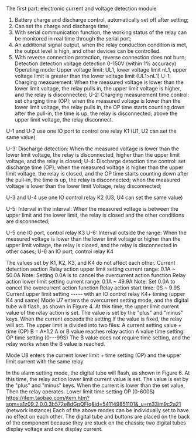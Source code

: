 The first part: electronic current and voltage detection module
1. Battery charge and discharge control, automatically set off after setting;
2. Can set the charge and discharge time;
3. With serial communication function, the working status of the relay can be monitored in real time through the serial port;
4. An additional signal output, when the relay conduction condition is met, the output level is high, and other devices can be controlled.
5. With reverse connection protection, reverse connection does not burn;
Detection detection voltage detection 0-150V (within 1% accuracy)
Operating mode:
Upper voltage limit: UL1, lower voltage limit nL1, upper voltage limit is greater than the lower voltage limit (UL1>nL1)
U-1: Charging measurement: When the measured voltage is lower than the lower limit voltage, the relay pulls in, the upper limit voltage is higher, and the relay is disconnected;
U-2: Charging measurement time control: set charging time (OP); when the measured voltage is lower than the lower limit voltage, the relay pulls in, the OP time starts counting down after the pull-in, the time is up, the relay is disconnected; above the upper limit voltage, the relay disconnect.

U-1 and U-2 use one IO port to control one relay K1 (U1, U2 can set the same value)

U-3: Discharge detection: When the measured voltage is lower than the lower limit voltage, the relay is disconnected, higher than the upper limit voltage, and the relay is closed;
U-4: Discharge detection time control: set discharge time (OP); when the measured voltage is higher than the upper limit voltage, the relay is closed, and the OP time starts counting down after the pull-in, the time is up, the relay is disconnected; when the measured voltage is lower than the lower limit Voltage, relay disconnected;

U-3 and U-4 use one IO control relay K2 (U3, U4 can set the same value)

U-5: Interval in the interval: When the measured voltage is between the upper limit and the lower limit, the relay is closed and the other conditions are disconnected;

U-5 one IO port, control relay K3
U-6: Interval outside the range: When the measured voltage is lower than the lower limit voltage or higher than the upper limit voltage, the relay is closed, and the relay is disconnected in other cases;
U-6 an IO port, control relay K4

The values ​​set by K1, K2, K3, and K4 do not affect each other.
Current detection section
Relay action upper limit setting current range: 0.1A ~ 50.0A Note: Setting 0.0A is to cancel the overcurrent action function
Relay action lower limit setting current range: 0.1A ~ 49.9A Note: Set 0.0A to cancel the overcurrent action function
Relay action start time: 0S ~ 9.9S
Current upper limit setting ----- with an IO control relay K4+ timing (upper K4 and same)
Mode U7 enters the overcurrent setting mode, and the digital tube will flash, as shown in Figure 4. At this time, the upper limit current value of the relay action is set. The value is set by the "plus" and "minus" keys. When the current exceeds the setting If the value is fixed, the relay will act.
The upper limit is divided into two files:
A current setting value + time (OP)
B = A*1.2
A or B value reaches relay action
A value time setting: OP time setting (0---99S)
The B value does not require time setting, and the relay works when the B value is reached.

Mode U8 enters the current lower limit + time setting (OP) and the upper limit current with the same relay

In the alarm setting mode, the digital tube will flash, as shown in Figure 6. At this time, the relay action lower limit current value is set. The value is set by the "plus" and "minus" keys. When the current is lower than the set value, Then the relay operates.
Lower limit time setting OP (0-600S)
https://item.taobao.com/item.htm?spm=a1z09.2.0.0.3b572e8dGpQFlq&id=541149851101&_u=m33im9c2a21 (network instance)
Each of the above modes can be individually set to have no effect on each other. The digital tube and buttons are placed on the back of the component because they are stuck on the chassis; two digital tubes display voltage and one display current.
